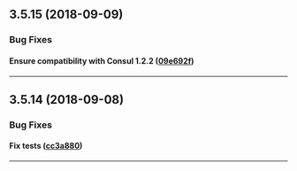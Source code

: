 ## 3.5.15 (2018-09-09)

### Bug Fixes


#### Ensure compatibility with Consul 1.2.2 ([09e692f](https://github.com/sealsystems/node-consul/commit/09e692f))



---

## 3.5.14 (2018-09-08)

### Bug Fixes


#### Fix tests ([cc3a880](https://github.com/sealsystems/node-consul/commit/cc3a880))



---
